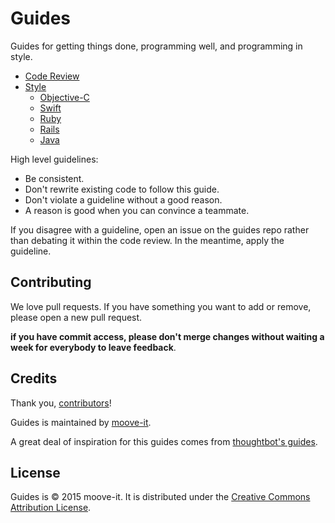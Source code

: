 Guides
======

Guides for getting things done, programming well, and programming in style.

* [Code Review](/code-review#code-review)
* [Style](/style)
  * [Objective-C](/style/objective-c#objective-c-style-guide)
  * [Swift](/style/objective-c#objective-c-style-guide)
  * [Ruby](https://github.com/bbatsov/ruby-style-guide#prelude)
  * [Rails](https://github.com/bbatsov/rails-style-guide#prelude)
  * [Java](/style/java#java-style)

High level guidelines:

* Be consistent.
* Don't rewrite existing code to follow this guide.
* Don't violate a guideline without a good reason.
* A reason is good when you can convince a teammate.

If you disagree with a guideline, open an issue on the guides repo rather than debating it within the
code review. In the meantime, apply the guideline.

Contributing
------------

We love pull requests. If you have something you want to add or remove, please open a new pull request.

**if you have commit access, please don't merge changes without
waiting a week for everybody to leave feedback**.

Credits
-------

Thank you, [contributors](https://github.com/moove-it/guides/graphs/contributors)!

Guides is maintained by [moove-it](http://moove-it.com/about#team).

A great deal of inspiration for this guides comes from [thoughtbot's guides](https://github.com/thoughtbot/guides).

License
-------

Guides is © 2015 moove-it. It is distributed under the [Creative Commons
Attribution License](http://creativecommons.org/licenses/by/3.0/).
